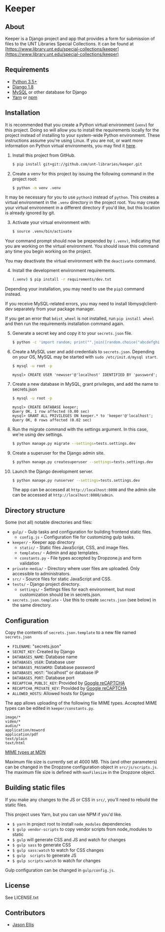 Keeper
======

About
-----

Keeper is a Django project and app that provides a form for submission of files to
the UNT Libraries Special Collections. It can be found at [https://www.library.unt.edu/special-collections/keeper](https://www.library.unt.edu/special-collections/keeper)


Requirements
------------

* [Python 3.5+](https://www.python.org/downloads/)
* [Django 1.8](https://www.djangoproject.com/download/)
* [MySQL](https://www.mysql.com/) or other database for Django
* [Yarn](https://yarnpkg.com/en/) or [npm](https://www.npmjs.com/)


Installation
------------

It is recommended that you create a Python virtual environment (`venv`) for this project. Doing so will allow you to install
the requirements locally for the project instead of installing to your system-wide Python environment. These
instructions assume you're using Linux. If you are not, or want more information on Python virtual environments,
you may find it [here](https://docs.python.org/3.8/library/venv.html).

1. Install this project from GitHub.
    ```sh
    $ pip install git+git://github.com/unt-libraries/keeper.git
    ```

2. Create a venv for this project by issuing the following command in the project root:

    ```sh
    $ python -m venv .venv
    ```
It may be necessary for you to use `python3` instead of `python`. This creates a virtual environment in the `.venv`
directory in the project root. You may create your virtual environment in a different directory if you'd like, but this
location is already ignored by git.

3. Activate your virtual environment with:

    ```sh
    $ source .venv/bin/activate
    ```

Your command prompt should now be prepended by `(.venv)`, indicating that you are working on the virtual environment.
You should issue this command any time you begin working on the project.

You may deactivate the virtual environment with the `deactivate` command.

4. Install the development environment requirements.
    ```bash
    (.venv) $ pip install -r requirements/dev.txt
    ```
   
Depending your installation, you may need to use the `pip3` command instead.

If you receive MySQL-related errors, you may need to install libmysqlclient-dev separately 
from your package manager.

If you get an error that `bdist_wheel` is not installed, run `pip install wheel` and then run the requirements
installation command again.

5. Generate a secret key and copy it to your `secrets.json` file.
    ```bash
    $ python -c 'import random; print("".join([random.choice("abcdefghijklmnopqrstuvwxyz0123456789!@#$%^&*(-_=+)") for i in range(50)]))'
    ```

6. Create a MySQL user and add credentials to `secrets.json`. Depending on your OS, MySQL may be started
with `sudo /etc/init.d/mysql start`.
    ```bash
    $ mysql -u root -p
    ```
    ```mysql
    mysql> CREATE USER 'newuser'@'localhost' IDENTIFIED BY 'password';
    ```

7. Create a new database in MySQL, grant privileges, and add the name to secrets.json
    ```bash
    $ mysql -u root -p
    ```
    ```mysql
    mysql> CREATE DATABASE keeper;
    Query OK, 1 row affected (0.00 sec)
    mysql> GRANT ALL PRIVILEGES ON keeper.* to 'keeper'@'localhost';
    Query OK, 0 rows affected (0.02 sec)
    ```

8. Run the migrate command with the settings argument. In this case, we're using dev settings.
    ```bash
    $ python manage.py migrate --settings=tests.settings.dev
    ```

9. Create a superuser for the Django admin site.
    ```bash
    $ python manage.py createsuperuser --settings=tests.settings.dev
    ```

10. Launch the Django development server.
    ```bash
    $ python manage.py runserver --settings=tests.settings.dev
    ```

    The app can be accessed at `http://localhost:8000` and the admin site can be accessed
    at `http://localhost:8000/admin`.


Directory structure
-------------------

Some (not all) notable directories and files:

- `gulp/` - Gulp tasks and configuration for building frontend static files.
  - `config.js` - Configuration file for customizing gulp tasks.
- `keeper/` - Keeper app directory
  - `static/` - Static files JavaScript, CSS, and image files.
  - `templates/` - Admin and app templates.
  - `constants.py` - File types accepted by Dropzone.js and form validation
- `private-media/` - Directory where user files are uploaded. Only accessible to administrators.
- `src/` - Source files for static JavaScript and CSS.
- `tests/` - Django project directory.
  - `settings/` - Settings files for each environment, but most customization should be in secrets.json.
- `secrets.json.template` - Use this to create `secrets.json` (see below) in the same directory.


Configuration
-------------

Copy the contents of `secrets.json.template` to a new file named `secrets.json`
- `FILENAME`: "secrets.json"
- `SECRET_KEY`: Created by Django
- `DATABASES_NAME`: Database name
- `DATABASES_USER`: Database user
- `DATABASES_PASSWORD`: Database password
- `DATABASES_HOST`: "localhost" or database IP
- `DATABASES_PORT`: Database port
- `RECAPTCHA_PUBLIC_KEY`: Provided by [Google reCAPTCHA](https://www.google.com/recaptcha/admin)
- `RECAPTCHA_PRIVATE_KEY`: Provided by [Google reCAPTCHA](https://www.google.com/recaptcha/admin)
- `ALLOWED_HOSTS`: Allowed hosts for Django

The app allows uploading of the following file MIME types. Accepted MIME types can be edited in 
`keeper/constants.py`.

```
image/*
video/*
audio/*
application/msword
application/pdf
text/plain
text/html
```

[MIME types at MDN](https://developer.mozilla.org/en-US/docs/Web/HTTP/Basics_of_HTTP/MIME_types)

Maximum file size is currently set at 4000 MB. This (and other parameters) can be changed in the 
Dropzone configuration object in `src/js/scripts.js`. The maximum file size is defined with
`maxFilesize` in the Dropzone object.


Building static files
---------------------

If you make any changes to the JS or CSS in `src/`, you'll need to rebuild the static files.

This project uses Yarn, but you can use NPM if you'd like.

- `$ yarn` in project root to install `node_modules` dependencies
- `$ gulp vendor-scripts` to copy vendor scripts from node_modules to static
- `$ gulp` will generate CSS and JS and watch for changes
- `$ gulp sass` to generate CSS
- `$ gulp sass:watch` to watch for CSS changes
- `$ gulp  scripts` to generate JS
- `$ gulp scripts:watch` to watch for changes

Gulp configuration can be changed in `gulp/config.js`.


License
-------

See LICENSE.txt


Contributors
------------

* [Jason Ellis](https://github.com/jason-ellis)
